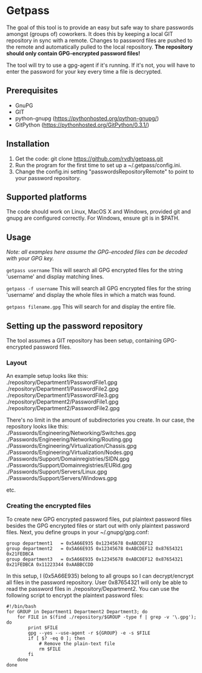 # Getpass
The goal of this tool is to provide an easy but safe way to share passwords amongst (groups of) coworkers.
It does this by keeping a local GIT repository in sync with a remote. Changes to password files are pushed to the remote and automatically pulled to the local repository.
**The repository should only contain GPG-encrypted password files!**

The tool will try to use a gpg-agent if it's running. If it's not, you will have to enter the password for your key every time a file is decrypted.

## Prerequisites
* GnuPG
* GIT
* python-gnupg (https://pythonhosted.org/python-gnupg/)
* GitPython (https://pythonhosted.org/GitPython/0.3.1/)

## Installation
1. Get the code: git clone https://github.com/rvdh/getpass.git
2. Run the program for the first time to set up a ~/.getpass/config.ini. 
3. Change the config.ini setting "passwordsRepositoryRemote" to point to your password repository.

## Supported platforms
The code should work on Linux, MacOS X and Windows, provided git and gnupg are configured correctly. 
For Windows, ensure git is in $PATH.

## Usage
*Note: all examples here assume the GPG-encoded files can be decoded with your GPG key.*

`getpass username`
This will search all GPG encrypted files for the string 'username' and display matching lines.

`getpass -f username`
This will search all GPG encrypted files for the string 'username' and display the whole files in which a match was found.

`getpass filename.gpg`
This will search for and display the entire file.

## Setting up the password repository
The tool assumes a GIT repository has been setup, containing GPG-encrypted password files. 
### Layout
An example setup looks like this:
./repository/Department1/PasswordFile1.gpg
./repository/Department1/PasswordFile2.gpg
./repository/Department1/PasswordFile3.gpg
./repository/Department2/PasswordFile1.gpg
./repository/Department2/PasswordFile2.gpg

There's no limit in the amount of subdirectories you create. In our case, the repository looks like this:
./Passwords/Engineering/Networking/Switches.gpg
./Passwords/Engineering/Networking/Routing.gpg
./Passwords/Engineering/Virtualization/Chassis.gpg
./Passwords/Engineering/Virtualization/Nodes.gpg
./Passwords/Support/Domainregistries/SIDN.gpg
./Passwords/Support/Domainregistries/EURid.gpg
./Passwords/Support/Servers/Linux.gpg
./Passwords/Support/Servers/Windows.gpg

etc. 
### Creating the encrypted files
To create new GPG encrypted password files, put plaintext password files besides the GPG encrypted files or start out with only plaintext password files.
Next, you define groups in your ~/.gnupg/gpg.conf:
```
group department1   = 0x5A66E935 0x12345678 0xABCDEF12
group department2   = 0x5A66E935 0x12345678 0xABCDEF12 0x87654321 0x21FEDBCA
group department3   = 0x5A66E935 0x12345678 0xABCDEF12 0x87654321 0x21FEDBCA 0x11223344 0xAABBCCDD
```
In this setup, I (0x5A66E935) belong to all groups so I can decrypt/encrypt all files in the password repository. User 0x87654321 will only be able to read the password files in ./repository/Department2.
You can use the following script to encrypt the plaintext password files:
```
#!/bin/bash
for GROUP in Department1 Department2 Department3; do
    for FILE in $(find ./repository/$GROUP -type f | grep -v '\.gpg'); do
        print $FILE
        gpg --yes --use-agent -r ${GROUP} -e -s $FILE
        if [ $? -eq 0 ]; then
            # Remove the plain-text file
            rm $FILE
        fi
    done
done
```
